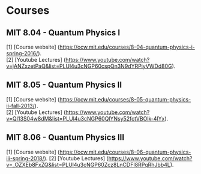 # Courses 

## MIT 8.04 - Quantum Physics I

[1] [Course website] (https://ocw.mit.edu/courses/8-04-quantum-physics-i-spring-2016/).  
[2] [Youtube Lectures] (https://www.youtube.com/watch?v=jANZxzetPaQ&list=PLUl4u3cNGP60cspQn3N9dYRPiyVWDd80G).

## MIT 8.05 - Quantum Physics II


[1] [Course website] (https://ocw.mit.edu/courses/8-05-quantum-physics-ii-fall-2013/).  
[2] [Youtube Lectures] (https://www.youtube.com/watch?v=QI13S04w8dM&list=PLUl4u3cNGP60QlYNsy52fctVBOlk-4lYx).

## MIT 8.06 - Quantum Physics III

[1] [Course website] (https://ocw.mit.edu/courses/8-06-quantum-physics-iii-spring-2018/). 
[2] [Youtube Lectures] (https://www.youtube.com/watch?v=_OZXEb8FxZQ&list=PLUl4u3cNGP60Zcz8LnCDFI8RPqRhJbb4L).

